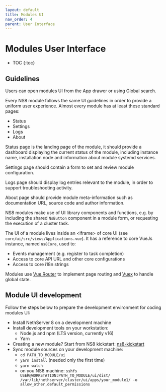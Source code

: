 ```yaml
---
layout: default
title: Modules UI
nav_order: 4
parent: User Interface
---
```


# Modules User Interface

* TOC
{:toc}

## Guidelines

Users can open modules UI from the App drawer or using Global search.

Every NS8 module follows the same UI guidelines in order to provide a uniform user experience. Almost every module has at least these standard pages:
- Status
- Settings
- Logs
- About

Status page is the landing page of the module, it should provide a dashboard displaying the current status of the module, including instance name, installation node and information about module systemd services.

Settings page should contain a form to set and review module configuration.

Logs page should display log entries relevant to the module, in order to support troubleshooting activity.

About page should provide module meta-information such as documentation URL, source code and author information.

NS8 modules make use of UI library components and functions, e.g. by including the shared `NsButton` component in a module form, or requesting the execution of a cluster task.

The UI of a module lives inside an &lt;iframe&gt; of core UI (see `core/ui/src/views/Applications.vue`). It has a reference to core VueJs instance, named `ns8Core`, used to:

- Events management (e.g. register to task completion)
- Access to core API URL and other core configurations
- Access to core i18n strings

Modules use [Vue Router](https://router.vuejs.org/) to implement page routing and [Vuex](https://vuex.vuejs.org/) to handle global state.

## Module UI development

Follow the steps below to prepare the development environment for coding modules UI:

- Install NethServer 8 on a development machine
- Install development tools on your workstation:
  - Node.js and npm (LTS version, currently v16)
  - Yarn
- Creating a new module? Start from NS8 kickstart: [ns8-kickstart](https://github.com/NethServer/ns8-kickstart)
- Sync module sources on your development machine:
  - `cd PATH_TO_MODULE/ui`
  - `yarn install` (needed only the first time)
  - `yarn watch`
  - on you NS8 machine: `sshfs USER@WORKSTATION:PATH_TO_MODULE/ui/dist/ /var/lib/nethserver/cluster/ui/apps/your_module1/ -o allow_other,default_permissions`

